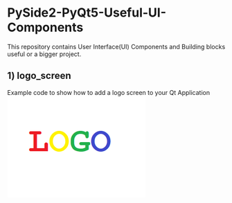 # PySide2-PyQt5-Useful-UI-Components
This repository contains User Interface(UI) Components and Building blocks useful or a bigger project. 
## 1) logo_screen
Example code to show how to add a logo screen to your Qt Application
![alt text](\logo_screen\Screenshot1.png)
